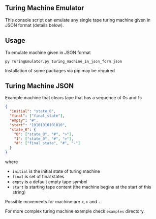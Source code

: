 ## Turing Machine Emulator
This console script can emulate any single tape turing machine given in JSON format (details below).

## Usage
To emulate machine given in JSON format
```
py TuringEmulator.py turing_machine_in_json_form.json
```
Installation of some packages via pip may be required
## Turing Machine JSON
Example machine that clears tape that has a sequence of 0s and 1s
```json
{
  "initial": "state_0",
  "final": ["final_state"],
  "empty": "#",
  "start": "10101010101010",
  "state_0": {
    "0": ["state_0", "#", ">"],
    "1": ["state_0", "#", ">"],
    "#": ["final_state", "#", "-"]
  }
}
```
where
* `initial` is the initial state of turing machine
* `final` is set of final states
* `empty` is a default empty tape symbol
* `start` is starting tape content (the machine begins at the start of this string)

Possible movements for machine are `<`, `>` and `-`.

For more complex turing machine example check `examples` directory.
